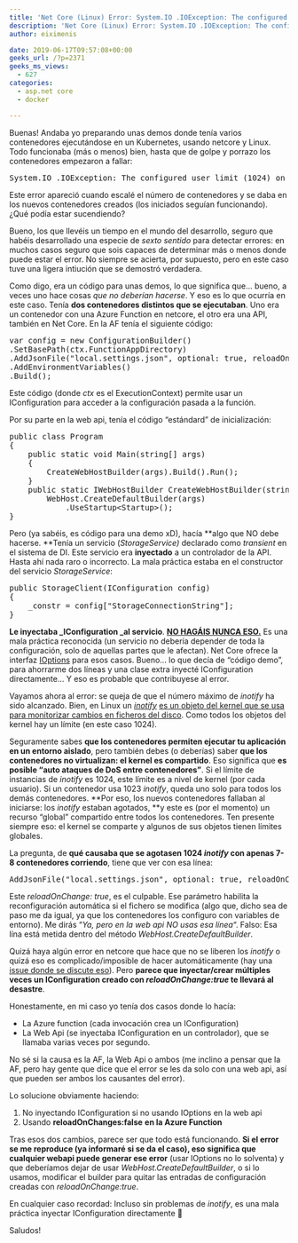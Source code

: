 ```yaml
---
title: 'Net Core (Linux) Error: System.IO .IOException: The configured user limit on the number of inotify instances has been reached'
description: 'Net Core (Linux) Error: System.IO .IOException: The configured user limit on the number of inotify instances has been reached'
author: eiximenis

date: 2019-06-17T09:57:08+00:00
geeks_url: /?p=2371
geeks_ms_views:
  - 627
categories:
  - asp.net core
  - docker

---
```

Buenas! Andaba yo preparando unas demos donde tenía varios contenedores ejecutándose en un Kubernetes, usando netcore y Linux. Todo funcionaba (más o menos) bien, hasta que de golpe y porrazo los contenedores empezaron a fallar:

<pre><span class="js-display-url">System.IO</span><span class="tco-ellipsis"><span class="invisible"> </span></span>.IOException: The configured user limit (1024) on the number of inotify instances has been reached</pre>

Este error apareció cuando escalé el número de contenedores y se daba en los nuevos contenedores creados (los iniciados seguían funcionando). ¿Qué podía estar sucendiendo?
  
<!--more-->


  
Bueno, los que llevéis un tiempo en el mundo del desarrollo, seguro que habéis desarrollado una especie de _sexto sentido_ para detectar errores: en muchos casos seguro que sois capaces de determinar más o menos donde puede estar el error. No siempre se acierta, por supuesto, pero en este caso tuve una ligera intiución que se demostró verdadera.
  
Como digo, era un código para unas demos, lo que significa que... bueno, a veces uno hace cosas _que no deberían hacerse_. Y eso es lo que ocurría en este caso. Tenía **dos contenedores distintos que se ejecutaban**. Uno era un contenedor con una Azure Function en netcore, el otro era una API, también en Net Core. En la AF tenía el siguiente código:

<pre class="EnlighterJSRAW" data-enlighter-language="csharp">var config = new ConfigurationBuilder()
.SetBasePath(ctx.FunctionAppDirectory)
.AddJsonFile("local.settings.json", optional: true, reloadOnChange: true)
.AddEnvironmentVariables()
.Build();</pre>

Este código (donde _ctx_ es el ExecutionContext) permite usar un IConfiguration para acceder a la configuración pasada a la función.
  
Por su parte en la web api, tenía el código &#8220;estándard&#8221; de inicialización:

<pre class="EnlighterJSRAW" data-enlighter-language="csharp">public class Program
{
    public static void Main(string[] args)
    {
        CreateWebHostBuilder(args).Build().Run();
    }
    public static IWebHostBuilder CreateWebHostBuilder(string[] args) =&gt;
        WebHost.CreateDefaultBuilder(args)
            .UseStartup&lt;Startup&gt;();
}</pre>

Pero (ya sabéis, es código para una demo xD), hacía **algo que NO debe hacerse. **Tenía un servicio (_StorageService)_ declarado como _transient_ en el sistema de DI. Este servicio era **inyectado** a un controlador de la API. Hasta ahí nada raro o incorrecto. La mala práctica estaba en el constructor del servicio _StorageService_:

<pre class="EnlighterJSRAW" data-enlighter-language="null">public StorageClient(IConfiguration config)
{
    _constr = config["StorageConnectionString"];
}</pre>

**Le inyectaba _IConfiguration _al servicio**. **<span style="text-decoration: underline;">NO HAGÁIS NUNCA ESO.</span>** Es una mala práctica reconocida (un servicio no debería depender de toda la configuración, solo de aquellas partes que le afectan). Net Core ofrece la interfaz [IOptions<T>][1] para esos casos. Bueno... lo que decía de &#8220;código demo&#8221;, para ahorrarme dos líneas y una clase extra inyecté IConfiguration directamente... Y eso es probable que contribuyese al error.
  
Vayamos ahora al error: se queja de que el número máximo de _inotify_ ha sido alcanzado. Bien, en Linux un [_inotify_][2] [es un objeto del kernel que se usa para monitorizar cambios en ficheros del disco][2]. Como todos los objetos del kernel hay un límite (en este caso 1024).
  
Seguramente sabes **que los contenedores permiten ejecutar tu aplicación en un entorno aislado**, pero también debes (o deberías) saber **que los contenedores no virtualizan: el kernel es compartido**. Eso significa que **es posible &#8220;auto ataques de DoS entre contenedores&#8221;**. Si el límite de instancias de _inotify_ es 1024, este límite es a nivel de kernel (por cada usuario). Si un contenedor usa 1023 _inotify_, queda uno solo para todos los demás contenedores. **Por eso, los nuevos contenedores fallaban al iniciarse: los _inotify_ estaban agotados, **y este es (por el momento) un recurso &#8220;global&#8221; compartido entre todos los contenedores. Ten presente siempre eso: el kernel se comparte y algunos de sus objetos tienen límites globales.
  
La pregunta, de **qué causaba que se agotasen 1024 _inotify_ con apenas 7-8 contenedores corriendo**, tiene que ver con esa línea:

<pre class="EnlighterJSRAW" data-enlighter-language="null">AddJsonFile("local.settings.json", optional: true, reloadOnChange: true)</pre>

Este _reloadOnChange: true_, es el culpable. Ese parámetro habilita la reconfiguración automática si el fichero se modifica (algo que, dicho sea de paso me da igual, ya que los contenedores los configuro con variables de entorno). Me dirás &#8220;_Ya, pero en la web api NO usas esa línea_&#8220;. Falso: Esa lína está metida dentro del método _WebHost.CreateDefaultBuilder_.
  
Quizá haya algún error en netcore que hace que no se liberen los _inotify_ o quizá eso es complicado/imposible de hacer automáticamente (hay una [issue donde se discute eso][3]). Pero **parece que inyectar/crear múltiples veces un IConfiguration creado con _reloadOnChange:true_ te llevará al desastre**.
  
Honestamente, en mi caso yo tenía dos casos donde lo hacía:

  * La Azure function (cada invocación crea un IConfiguration)
  * La Web Api (se inyectaba IConfiguration en un controlador), que se llamaba varias veces por segundo.

No sé si la causa es la AF, la Web Api o ambos (me inclino a pensar que la AF, pero hay gente que dice que el error se les da solo con una web api, así que pueden ser ambos los causantes del error).
  
Lo solucione obviamente haciendo:

  1. No inyectando IConfiguration si no usando IOptions<T> en la web api
  2. Usando **reloadOnChanges:false** **en la Azure Function**

Tras esos dos cambios, parece ser que todo está funcionando. **Si el error se me reproduce (ya informaré si se da el caso), eso significa que cualquier webapi puede generar ese error** (usar IOptions<T> no lo solventa) y que deberíamos dejar de usar _WebHost.CreateDefaultBuilder_, o si lo usamos, modificar el builder para quitar las entradas de configuración creadas con _reloadOnChange:true_.
  
En cualquier caso recordad: Incluso sin problemas de _inotify_, es una mala práctica inyectar IConfiguration directamente 🙂
  
Saludos!
  
&nbsp;

 [1]: https://docs.microsoft.com/en-us/dotnet/api/microsoft.extensions.options.ioptions-1?view=aspnetcore-2.2
 [2]: http://man7.org/linux/man-pages/man7/inotify.7.html
 [3]: https://github.com/dotnet/corefx/issues/32024
